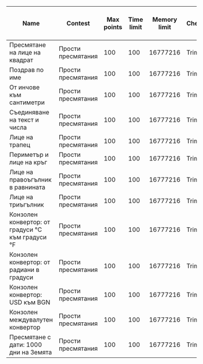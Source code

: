 |Name|Contest|Max points|Time limit|Memory limit|Checker|Order|Source code size limit|
|----|-------|----------|----------|------------|-------|-----|----------------------|
|Пресмятане на лице на квадрат|Прости пресмятания|100|100|16777216|Trim|0|16384|True |
|Поздрав по име|Прости пресмятания|100|100|16777216|Trim|2|16384|True |
|От инчове към сантиметри|Прости пресмятания|100|100|16777216|Trim|1|16384|True |
|Съединяване на текст и числа|Прости пресмятания|100|100|16777216|Trim|3|16384|True |
|Лице на трапец|Прости пресмятания|100|100|16777216|Trim|4|16384|True |
|Периметър и лице на кръг|Прости пресмятания|100|100|16777216|Trim|5|16384|True |
|Лице на правоъгълник в равнината|Прости пресмятания|100|100|16777216|Trim|6|16384|True |
|Лице на триъгълник|Прости пресмятания|100|100|16777216|Trim|7|16384|True |
|Конзолен конвертор: от градуси °C към градуси °F|Прости пресмятания|100|100|16777216|Trim|8|16384|True |
|Конзолен конвертор: от радиани в градуси|Прости пресмятания|100|100|16777216|Trim|9|16384|True |
|Конзолен конвертор: USD към BGN|Прости пресмятания|100|100|16777216|Trim|11|16384|True |
|Конзолен междувалутен конвертор|Прости пресмятания|100|100|16777216|Trim|12|16384|True |
|Пресмятане с дати: 1000 дни на Земята|Прости пресмятания|100|100|16777216|Trim|13|16384|True |

